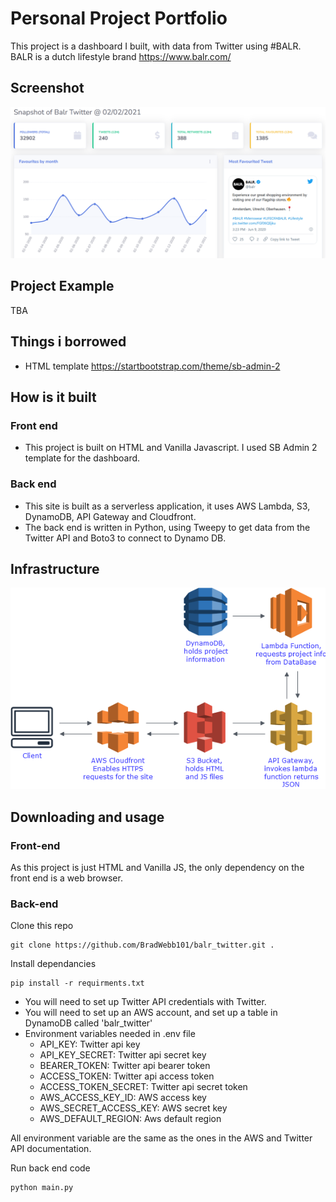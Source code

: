 # Personal Project Portfolio

This project is a dashboard I built, with data from Twitter using #BALR. BALR is a dutch lifestyle brand https://www.balr.com/  

## Screenshot

![alt text](./readme_images/screenshot.PNG "Title")

## Project Example

<!-- [Website](https://bradwebb101.com) -->
TBA

## Things i borrowed

- HTML template https://startbootstrap.com/theme/sb-admin-2

## How is it built

### Front end

- This project is built on HTML and Vanilla Javascript. I used SB Admin 2 template for the dashboard.

### Back end

- This site is built as a serverless application, it uses AWS Lambda, S3, DynamoDB, API Gateway and Cloudfront.
- The back end is written in Python, using Tweepy to get data from the Twitter API and Boto3 to connect to Dynamo DB.
  
## Infrastructure

![infrastrucure](./readme_images/infrastructure.png)

## Downloading and usage

### Front-end
As this project is just HTML and Vanilla JS, the only dependency on the front end is a web browser. 

### Back-end
Clone this repo 

``` git
git clone https://github.com/BradWebb101/balr_twitter.git .
```

Install dependancies

``` pip
pip install -r requirments.txt
```

- You will need to set up Twitter API credentials with Twitter.
- You will need to set up an AWS account, and set up a table in DynamoDB called 'balr_twitter'
- Environment variables needed in .env file
  - API_KEY: Twitter api key
  - API_KEY_SECRET: Twitter api secret key
  - BEARER_TOKEN: Twitter api bearer token
  - ACCESS_TOKEN: Twitter api access token
  - ACCESS_TOKEN_SECRET: Twitter api secret token
  - AWS_ACCESS_KEY_ID: AWS access key
  - AWS_SECRET_ACCESS_KEY: AWS secret key
  - AWS_DEFAULT_REGION: Aws default region

All environment variable are the same as the ones in the AWS and Twitter API documentation.

Run back end code

``` python
python main.py
```
